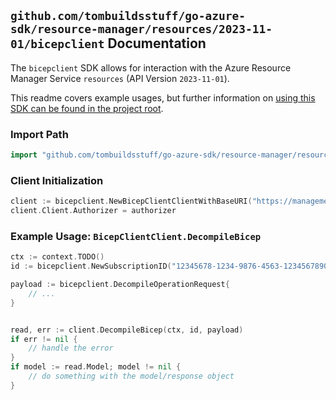 
## `github.com/tombuildsstuff/go-azure-sdk/resource-manager/resources/2023-11-01/bicepclient` Documentation

The `bicepclient` SDK allows for interaction with the Azure Resource Manager Service `resources` (API Version `2023-11-01`).

This readme covers example usages, but further information on [using this SDK can be found in the project root](https://github.com/tombuildsstuff/go-azure-sdk/tree/main/docs).

### Import Path

```go
import "github.com/tombuildsstuff/go-azure-sdk/resource-manager/resources/2023-11-01/bicepclient"
```


### Client Initialization

```go
client := bicepclient.NewBicepClientClientWithBaseURI("https://management.azure.com")
client.Client.Authorizer = authorizer
```


### Example Usage: `BicepClientClient.DecompileBicep`

```go
ctx := context.TODO()
id := bicepclient.NewSubscriptionID("12345678-1234-9876-4563-123456789012")

payload := bicepclient.DecompileOperationRequest{
	// ...
}


read, err := client.DecompileBicep(ctx, id, payload)
if err != nil {
	// handle the error
}
if model := read.Model; model != nil {
	// do something with the model/response object
}
```
